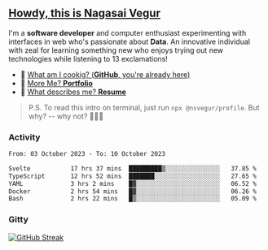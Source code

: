 
## [Howdy, this is Nagasai Vegur](https://nsvegur.me/)

I'm a **software developer** and computer enthusiast experimenting with interfaces in web who's passionate about **Data**. An innovative individual with zeal for learning something new who enjoys trying out new technologies while listening to 13 exclamations!

- 🍔 [What am I cookig? (**GitHub**, you're already here)](https://github.com/NSVEGUR)
- 👻 [More Me? **Portfolio**](https://nsvegur.me/)
- 🔭 [What describes me? **Resume**](https://nsvegur.me/resume)

> P.S. To read this intro on terminal, just run `npx @nsvegur/profile`. But why? -- why not? 🤷🏻‍♂️

### Activity

<!--START_SECTION:waka-->

```txt
From: 03 October 2023 - To: 10 October 2023

Svelte           17 hrs 37 mins  █████████▒░░░░░░░░░░░░░░░   37.85 %
TypeScript       12 hrs 52 mins  ███████░░░░░░░░░░░░░░░░░░   27.65 %
YAML             3 hrs 2 mins    █▓░░░░░░░░░░░░░░░░░░░░░░░   06.52 %
Docker           2 hrs 54 mins   █▓░░░░░░░░░░░░░░░░░░░░░░░   06.26 %
Bash             2 hrs 22 mins   █▒░░░░░░░░░░░░░░░░░░░░░░░   05.09 %
```

<!--END_SECTION:waka-->

### Gitty

[![GitHub Streak](http://github-profile-summary-cards.vercel.app/api/cards/profile-details?username=NSVEGUR&theme=github_dark)]('https://github.com/NSVEGUR')

